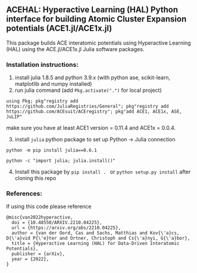 ## ACEHAL: Hyperactive Learning (HAL) Python interface for building Atomic Cluster Expansion potentials (ACE1.jl/ACE1x.jl) 

This package builds ACE interatomic potentials using Hyperactive Learning (HAL) using the ACE.jl/ACE1x.jl Julia software packages.

### Installation instructions:

1. install julia 1.8.5 and python 3.9.x (with python ase, scikit-learn, matplotlib and numpy installed)
2. run julia command (add ```Pkg.activate(".")``` for local project) 

```using Pkg; pkg"registry add https://github.com/JuliaRegistries/General"; pkg"registry add https://github.com/ACEsuit/ACEregistry"; pkg"add ACE1, ACE1x, ASE, JuLIP"```

   make sure you have at least ACE1 version = 0.11.4 and ACE1x = 0.0.4. 
   
3. install `julia` python package to set up Python -> Julia connection 

```python -m pip install julia==0.6.1```

```python -c "import julia; julia.install()"```

4. Install this package by ```pip install . ``` or ```python setup.py install``` after cloning this repo

### References:

If using this code please reference

```
@misc{van2022hyperactive,
  doi = {10.48550/ARXIV.2210.04225},
  url = {https://arxiv.org/abs/2210.04225},
  author = {van der Oord, Cas and Sachs, Matthias and Kov{\'a}cs, D{\'a}vid P{\'e}ter and Ortner, Christoph and Cs{\'a}nyi, G{\'a}bor},
  title = {Hyperactive Learning (HAL) for Data-Driven Interatomic Potentials},
  publisher = {arXiv},
  year = {2022},
}
